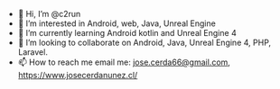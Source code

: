 - 👋 Hi, I’m @c2run
- 👀 I’m interested in Android, web, Java, Unreal Engine
- 🌱 I’m currently learning Android kotlin and Unreal Engine 4
- 💞️ I’m looking to collaborate on Android, Java, Unreal Engine 4, PHP, Laravel.
- 📫 How to reach me email me: jose.cerda66@gmail.com, https://www.josecerdanunez.cl/

<!---
c2run/c2run is a ✨ special ✨ repository because its `README.md` (this file) appears on your GitHub profile.
You can click the Preview link to take a look at your changes.
--->
